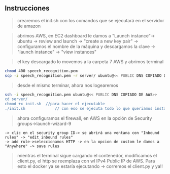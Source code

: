 ## Instrucciones

> crearemos el init.sh con los comandos que se ejecutará en el servidor de amazon

> abrimos AWS, en EC2 dashboard
    le damos a "Launch instance"-> ubuntu -> review and launch -> "create a new key pair"
    -> configuramos el nombre de la máquina y descargamos la clave -> "launch instance"
    -> "view instances"

> el key descargado lo movemos a la carpeta 7 AWS y abrimos terminal 
```bash
chmod 400 speech_recognition.pem
scp -i speech_recognition.pem -r server/ ubuntu@<< PUBLIC DNS COPIADO DE AWS>>:~     ///con ese comando subimos el contenido de la carpeta server
```

> desde el mismo terminar, ahora nos logearemos
```bash
ssh -i speech_recognition.pem ubuntu@<< PUBLIC DNS COPIADO DE AWS>>
cd server/
chmod +x init.sh  //para hacer el ejecutable
./init.sh             // con eso se ejecuta todo lo que queriamos instalar y correr
```

> ahora configuramos el firewall, en AWS en la opción de Security groups->launch-wizard-9

    -> clic en el security group ID-> se abrirá una ventana con "Inbound rules" -> "edit inbound rules"
    -> add rule->seleccionamos HTTP -> en la opcion de custom le damos a "Anywhere" -> save rules


> mientras el terminal sigue cargando el contenedor, modificamos el client.py, el http se reemplaza  con wl IPv4 Public IP de AWS. Para esto el docker ya se estaría ejecutando
    -> corremos  el client.py y ya!!




























